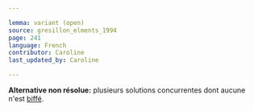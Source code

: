 ```yaml
---

lemma: variant (open)
source: gresillon_elments_1994
page: 241
language: French
contributor: Caroline
last_updated_by: Caroline

---
```


**Alternative non résolue:** plusieurs solutions concurrentes dont aucune n'est [biffé](cancellationMark.html).

